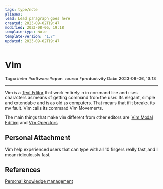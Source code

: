 ```yaml
---
tags: type/note
aliases: 
lead: Lead paragraph goes here
created: 2023-09-02T19:47
modified: 2023-08-06, 19:18
template-type: Note
template-version: "1.7"
updated: 2023-09-02T19:47
---
```


# Vim

Tags: #vim #software #open-source #productivity 
Date: 2023-08-06, 19:18

---

Vim is a [Text Editor](Text%20Editor) that work entirely in in command line and uses characters as means of getting command from the user. Its elegant, simple and extendable and is as old as computers. That means that if it breaks. its my fault. Vim calls its command [Vim Movements](Vim%20Movements.md).

The main things that make vim different from other editors are: [Vim Modal Editing](Vim%20Modal%20Editing.md) and [Vim Operators](Vim%20Operators.md)

## Personal Attachment

Vim help experienced users that can type with all 10 fingers really fast, and I mean ridiculously fast.

## References

[Personal knowledge management](Personal%20knowledge%20management.md)